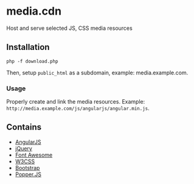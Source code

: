 # media.cdn
Host and serve selected JS, CSS media resources


## Installation

    php -f download.php

Then, setup `public_html` as a subdomain, example: media.example.com.

### Usage
Properly create and link the media resources.
Example: `http://media.example.com/js/angularjs/angular.min.js`.


## Contains
 * [AngularJS](https://code.angularjs.org/)
 * [jQuery](https://jquery.com/)
 * [Font Awesome](https://fontawesome.com/)
 * [W3CSS](https://www.w3schools.com/w3css/)
 * [Bootstrap](https://getbootstrap.com/)
 * [Popper.JS](https://popper.js.org/)
